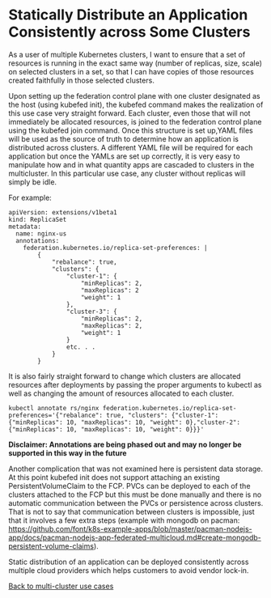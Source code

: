 # Statically Distribute an Application Consistently across Some Clusters
 
As a user of multiple Kubernetes clusters, I want to ensure that a set of resources is running in the exact same way (number of replicas, size, scale) on selected clusters in a set, so that I can have copies of those resources created faithfully in those selected clusters.
 
Upon setting up the federation control plane with one cluster designated as the host (using kubefed init), the kubefed command makes the realization of this use case very straight forward. Each cluster, even those that will not immediately be allocated resources, is joined to the federation control plane using the kubefed join command. Once this structure is set up,YAML files will be used as the source of truth to determine how an application is distributed across clusters. A different YAML file will be required for each application but once the YAMLs are set up correctly, it is very easy to manipulate how and in what quantity apps are cascaded to clusters in the multicluster. In this particular use case, any cluster without replicas will simply be idle.

For example:

```
apiVersion: extensions/v1beta1
kind: ReplicaSet
metadata:
  name: nginx-us
  annotations:
    federation.kubernetes.io/replica-set-preferences: |
        {
            "rebalance": true,
            "clusters": {
                "cluster-1": {
                    "minReplicas": 2,
                    "maxReplicas": 2
                    "weight": 1
                },
                "cluster-3": {
                    "minReplicas": 2,
                    "maxReplicas": 2,
                    "weight": 1
                }
                etc. . .
            }
        }

```
It is also fairly straight forward to change which clusters are allocated resources after deployments by passing the proper arguments to kubectl as well as changing the amount of resources allocated to each cluster.

```
kubectl annotate rs/nginx federation.kubernetes.io/replica-set-preferences='{"rebalance": true, "clusters": {"cluster-1": {"minReplicas": 10, "maxReplicas": 10, "weight": 0},"cluster-2": {"minReplicas": 10, "maxReplicas": 10, "weight": 0}}}'
```
**Disclaimer: Annotations are being phased out and may no longer be supported in this way in the future**

Another complication that was not examined here is persistent data storage. At this point kubefed init does not support attaching an existing PersistentVolumeClaim to the FCP. PVCs can be deployed to each of the clusters attached to the FCP but this must be done manually and there is no automatic communication between the PVCs or persistence across clusters. That is not to say that communication between clusters is impossible, just that it involves a few extra steps (example with mongodb on pacman: https://github.com/font/k8s-example-apps/blob/master/pacman-nodejs-app/docs/pacman-nodejs-app-federated-multicloud.md#create-mongodb-persistent-volume-claims).

Static distribution of an application can be deployed consistently across multiple cloud providers which helps customers to avoid vendor lock-in.

[Back to multi-cluster use cases](../README.md#multi-cluster-use-cases-1)

